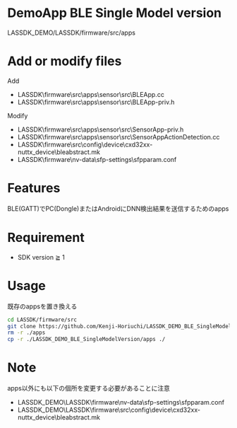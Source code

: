 # DemoApp BLE Single Model version

LASSDK_DEMO/LASSDK/firmware/src/apps



<!-- # DEMO -->
# Add or modify files
Add
* LASSDK\firmware\src\apps\sensor\src\BLEApp.cc
* LASSDK\firmware\src\apps\sensor\src\BLEApp-priv.h

Modify
* LASSDK\firmware\src\apps\sensor\src\SensorApp-priv.h
* LASSDK\firmware\src\apps\sensor\src\SensorAppActionDetection.cc
* LASSDK\firmware\src\config\device\cxd32xx-nuttx_device\bleabstract.mk
* LASSDK\firmware\nv-data\sfp-settings\sfpparam.conf


# Features
BLE(GATT)でPC(Dongle)またはAndroidにDNN検出結果を送信するためのapps

# Requirement

* SDK version ≧ 1

<!-- # Installation

```bash
None
``` -->

# Usage
既存のappsを置き換える
```bash
cd LASSDK/firmware/src
git clone https://github.com/Kenji-Horiuchi/LASSDK_DEMO_BLE_SingleModelVersion.git
rm -r ./apps
cp -r ./LASSDK_DEMO_BLE_SingleModelVersion/apps ./
```

# Note

apps以外にも以下の個所を変更する必要があることに注意
* LASSDK_DEMO\LASSDK\firmware\nv-data\sfp-settings\sfpparam.conf
* LASSDK_DEMO\LASSDK\firmware\src\config\device\cxd32xx-nuttx_device\bleabstract.mk

<!-- # Author

* 作成者
* 所属
* E-mail

# License
ライセンスを明示する

"hoge" is under [MIT license](https://en.wikipedia.org/wiki/MIT_License).

社内向けなら社外秘であることを明示してる

"hoge" is Confidential. -->
